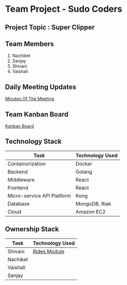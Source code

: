 # Team Project - Sudo Coders

## Project Topic : Super Clipper

## Team Members
1. Nachiket
2. Sanjay
3. Shivani
4. Vaishali


## Daily Meeting Updates
[Minutes Of The Meeting](https://github.com/nguyensjsu/fa18-281-sudo-coders/blob/master/MinutesOfTheMeeting.md)

## Team Kanban Board
[Kanban Board](https://github.com/nguyensjsu/fa18-281-sudo-coders/projects/1)


## Technology Stack


| Task         | Technology Used | 
|------------------|---------------|
| Containorization | Docker        | 
|        Backend          |    Golang           |
|           Middleware       |         React     | 
| Frontend | React|
|Micro-service API Platform|Kong|
|Database| MongoDB, Riak|
|Cloud| Amazon EC2|

## Ownership Stack

| Task         | Technology Used | 
|------------------|---------------|
| Shivani | [Rides Module](https://github.com/nguyensjsu/fa18-281-sudo-coders/tree/master/shivani)       | 
|        Nachiket         |             |
|          Vaishali     |            | 
| Sanjay | |
